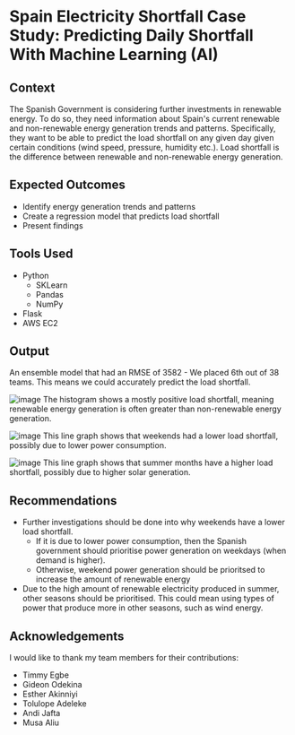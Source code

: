 # Spain Electricity Shortfall Case Study: Predicting Daily Shortfall With Machine Learning (AI)

## Context 
The Spanish Government is considering further investments in renewable energy. To do so, they need information about Spain's current renewable and non-renewable energy generation trends and patterns. Specifically, they want to be able to predict the load shortfall on any given day given certain conditions (wind speed, pressure, humidity etc.). Load shortfall is the difference between renewable and non-renewable energy generation. 

## Expected Outcomes
- Identify energy generation trends and patterns
- Create a regression model that predicts load shortfall
- Present findings

## Tools Used
- Python
  - SKLearn
  - Pandas
  - NumPy
- Flask
- AWS EC2

## Output
An ensemble model that had an RMSE of 3582 - We placed 6th out of 38 teams. This means we could accurately predict the load shortfall.

![image](https://github.com/QuinnGrace/Spain-Electricity-Shortfall-Case-Study/assets/73368635/94ef0a21-1d4e-41f0-ab67-e8372eb6a68e)
The histogram shows a mostly positive load shortfall, meaning renewable energy generation is often greater than non-renewable energy generation.

![image](https://github.com/QuinnGrace/Spain-Electricity-Shortfall-Case-Study/assets/73368635/34c34bf9-c0c8-4c3c-982f-e3ddec8db988)
This line graph shows that weekends had a lower load shortfall, possibly due to lower power consumption.

![image](https://github.com/QuinnGrace/Spain-Electricity-Shortfall-Case-Study/assets/73368635/464b656d-4b1b-4d95-bba5-90199a9fb108)
This line graph shows that summer months have a higher load shortfall, possibly due to higher solar generation.

## Recommendations
- Further investigations should be done into why weekends have a lower load shortfall.
  - If it is due to lower power consumption, then the Spanish government should prioritise power generation on weekdays (when demand is higher).
  - Otherwise, weekend power generation should be prioritsed to increase the amount of renewable energy
- Due to the high amount of renewable electricity produced in summer, other seasons should be prioritised. This could mean using types of power that produce more in other seasons, such as wind energy.

## Acknowledgements
I would like to thank my team members for their contributions:
- Timmy Egbe
- Gideon Odekina
- Esther Akinniyi
- Tolulope Adeleke
- Andi Jafta
- Musa Aliu
